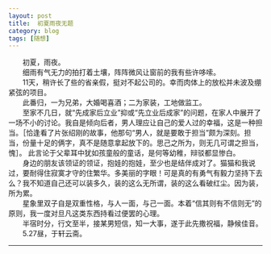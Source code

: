 ```yaml
---
layout: post  
title:  初夏雨夜无题  
category: blog  
tags: [随想]  
---
```

&emsp;&emsp;初夏，雨夜。  
&emsp;&emsp;细雨有气无力的拍打着土壤，阵阵微风让窗前的我有些许哆嗦。  
&emsp;&emsp;11天，稍许长了些的省亲假，挺对不起公司的。幸而肉体上的放松并未波及绷紧弦的项目。  
&emsp;&emsp;此番归，一为兄弟，大婚喝喜酒；二为家装，工地做监工。  
&emsp;&emsp;至家不几日，就“先成家后立业”抑或“先立业后成家”的问题，在家人中展开了一场不小的讨论。我自是倾向后者，男人理应让自己的爱人过的幸福，这是一种担当。［恰逢看了片张绍刚的故事，他那句“男人，就是要敢于担当”颇为深刻。担当，份量十足的俩字，真不是随意拿起放下的。思己之所为，则无几可谓之担当，愧］。 此言论于父辈耳中犹如孩童般的童话，是何等幼稚，辩驳都显惨白。  
&emsp;&emsp;身边的朋友该领证的领证，抱娃的抱娃，至少也是结伴成对了。猫猫和我说过，要耐得住寂寞才守的住繁华。多美丽的字眼！可是真的有勇气有毅力坚持下去么？我不知道自己还可以装多久，装的这么无所谓，装的这么看破红尘。因为装，所为累。  
&emsp;&emsp;星象里双子自是双重性格，与人一面，与己一面。本着“信其则有不信则无”的原则，我一度对旦凡这类东西持看过便罢的心理。  
&emsp;&emsp;半宿时分，行文至半，接某男短信，知一大事，遂于此先撒祝福，静候佳音。  
&emsp;&emsp;5.27昼，于轩云斋。  
- - -
